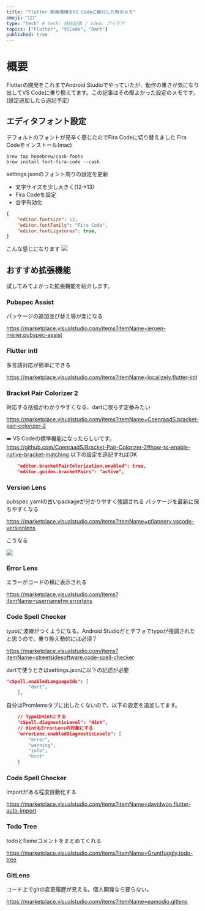 ```yaml
---
title: "Flutter 開発環境をVS Codeに移行した時のメモ"
emoji: "😵‍💫"
type: "tech" # tech: 技術記事 / idea: アイデア
topics: ["Flutter", "VSCode", "Dart"]
published: true
---
```


# 概要
Flutterの開発をこれまでAndroid Studioでやっていたが、動作の重さが気になり出してVS Codeに乗り換えてます。この記事はその際よかった設定のメモです。(設定追加したら追記予定)

## エディタフォント設定
デフォルトのフォントが見辛く感じたのでFira Codeに切り替えました
Fira Codeをインストール(mac)
```
brew tap homebrew/cask-fonts
brew install font-fira-code --cask
```
settings.jsonのフォント周りの設定を更新
- 文字サイズを少し大きく(12->13)
- Fira Codeを設定
- 合字有効化
```json:settings.json
{
    "editor.fontSize": 13,
    "editor.fontFamily": "Fira Code",
    "editor.fontLigatures": true,
}
```
こんな感じになります
![](https://storage.googleapis.com/zenn-user-upload/a53185aea7b3-20211209.png)

## おすすめ拡張機能
試してみてよかった拡張機能を紹介します。

### Pubspec Assist
パッケージの追加並び替え等が楽になる

https://marketplace.visualstudio.com/items?itemName=jeroen-meijer.pubspec-assist

### Flutter intl
多言語対応が簡単にできる

https://marketplace.visualstudio.com/items?itemName=localizely.flutter-intl
### Bracket Pair Colorizer 2
対応する括弧がわかりやすくなる、dartに限らず定番みたい

https://marketplace.visualstudio.com/items?itemName=CoenraadS.bracket-pair-colorizer-2

➡️ VS Codeの標準機能になったらしいです。
https://github.com/CoenraadS/Bracket-Pair-Colorizer-2#how-to-enable-native-bracket-matching
以下の設定を追記すればOK
```json:settings.json
    "editor.bracketPairColorization.enabled": true,
    "editor.guides.bracketPairs": "active",
```

### Version Lens
pubspec.yamlの古いpackageが分かりやすく強調される
パッケージを最新に保ちやすくなる

https://marketplace.visualstudio.com/items?itemName=pflannery.vscode-versionlens

こうなる

![](https://storage.googleapis.com/zenn-user-upload/c981c5536577-20211209.png)

### Error Lens
エラーがコードの横に表示される

https://marketplace.visualstudio.com/items?itemName=usernamehw.errorlens

### Code Spell Checker
typoに波線がつくようになる。Android Studioだとデフォでtypoが強調されたと思うので、乗り換え勢的には必須？

https://marketplace.visualstudio.com/items?itemName=streetsidesoftware.code-spell-checker

dartで使うときはsettings.jsonに以下の記述が必要
```json:settings.json
"cSpell.enabledLanguageIds": [
        "dart",
    ],
```
自分はPromlemsタブに出したくないので、以下の設定を追加してます。
```json:settings.json
    // TypoはHintにする
    "cSpell.diagnosticLevel": "Hint",
    // HintもErrorLensの対象にする
    "errorLens.enabledDiagnosticLevels": [
        "error",
        "warning",
        "info",
        "hint"
    ]
```

### Code Spell Checker
importがある程度自動化する

https://marketplace.visualstudio.com/items?itemName=davidwoo.flutter-auto-import

### Todo Tree
todoとfixmeコメントをまとめてくれる

https://marketplace.visualstudio.com/items?itemName=Gruntfuggly.todo-tree

### GitLens
コード上でgitの変更履歴が見える。個人開発なら要らない。

https://marketplace.visualstudio.com/items?itemName=eamodio.gitlens
